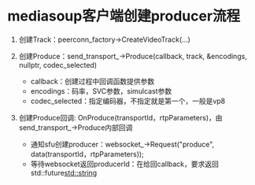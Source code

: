 # mediasoup客户端创建producer流程


1. 创建Track：peerconn_factory->CreateVideoTrack(...)

2. 创建Produce：send_transport_->Produce(callback, track, &encodings, nullptr, codec_selected)
    - callback：创建过程中回调函数提供参数
    - encodings：码率，SVC参数，simulcast参数
    - codec_selected：指定编码器，不指定就是第一个，一般是vp8
   
3. 创建Produce回调: OnProduce(transportId，rtpParameters)，由send_transport_->Produce内部回调
   - 通知sfu创建producer：websocket_->Request("produce", data(transportId，rtpParameters));
   - 等待websocket返回producerId：在给回callback，要求返回std::future<std::string>
